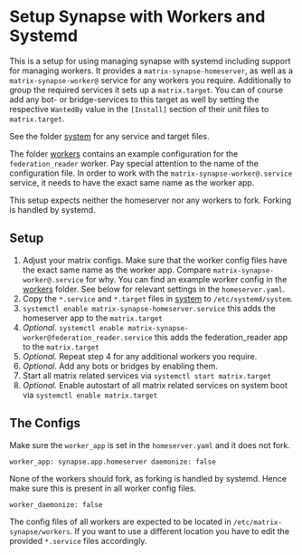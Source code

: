 # Setup Synapse with Workers and Systemd

This is a setup for using managing synapse with systemd including support for
managing workers. It provides a `matrix-synapse-homeserver`, as well as a
`matrix-synapse-worker@` service for any workers you require. Additionally to
group the required services it sets up a `matrix.target`. You can of course add
any bot- or bridge-services to this target as well by setting the respective
`WantedBy` value in the `[Install]` section of their unit files to
`matrix.target`.

See the folder [system](system) for any service and target files.

The folder [workers](workers) contains an example configuration for the
`federation_reader` worker. Pay special attention to the name of the
configuration file. In order to work with the `matrix-synapse-worker@.service`
service, it needs to have the exact same name as the worker app.

This setup expects neither the homeserver nor any workers to fork. Forking is
handled by systemd.

## Setup

1. Adjust your matrix configs. Make sure that the worker config files have the
exact same name as the worker app. Compare `matrix-synapse-worker@.service` for
why. You can find an example worker config in the [workers](workers) folder. See
below for relevant settings in the `homeserver.yaml`.
2. Copy the `*.service` and `*.target` files in [system](system) to
`/etc/systemd/system`.
3. `systemctl enable matrix-synapse-homeserver.service` this adds the homeserver
app to the `matrix.target`
4. *Optional.* `systemctl enable
matrix-synapse-worker@federation_reader.service` this adds the federation_reader
app to the `matrix.target`
5. *Optional.* Repeat step 4 for any additional workers you require.
6. *Optional.* Add any bots or bridges by enabling them.
7. Start all matrix related services via `systemctl start matrix.target`
8. *Optional.* Enable autostart of all matrix related services on system boot
via `systemctl enable matrix.target`

## The Configs

Make sure the `worker_app` is set in the `homeserver.yaml` and it does not fork.

```
worker_app: synapse.app.homeserver daemonize: false
```

None of the workers should fork, as forking is handled by systemd. Hence make
sure this is present in all worker config files.

```
worker_daemonize: false
```

The config files of all workers are expected to be located in
`/etc/matrix-synapse/workers`. If you want to use a different location you have
to edit the provided `*.service` files accordingly.  
